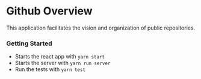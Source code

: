 # Github Overview
This application facilitates the vision and organization of public repositories.

### Getting Started
- Starts the react app with `yarn start`
- Starts the server with `yarn run server`
- Run the tests with `yarn test`
